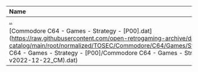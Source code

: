 |Name|Size|
|:---|---:|
|[..](../index.html)|DIR|
|[Commodore C64 - Games - Strategy - [P00].dat](https://raw.githubusercontent.com/open-retrogaming-archive/dat-catalog/main/root/normalized/TOSEC/Commodore/C64/Games/Strategy/[P00]/Commodore C64 - Games - Strategy - [P00]/Commodore C64 - Games - Strategy - [P00] (TOSEC-v2022-12-22_CM).dat)|109815|
